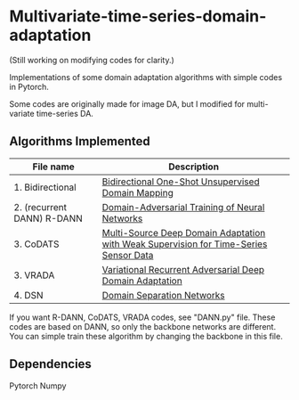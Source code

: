 # Multivariate-time-series-domain-adaptation
(Still working on modifying codes for clarity.)

Implementations of some domain adaptation algorithms with simple codes in Pytorch.

Some codes are originally made for image DA, but I modified for multi-variate time-series DA.

## Algorithms Implemented
| File name    | Description                                    |
| ---------- | ---------------------------------------------- |
| 1. Bidirectional | [Bidirectional One-Shot Unsupervised Domain Mapping](https://arxiv.org/abs/1909.01595)|
| 2. (recurrent DANN) R-DANN   | [Domain-Adversarial Training of Neural Networks](https://arxiv.org/abs/1505.07818)|
| 3. CoDATS   | [Multi-Source Deep Domain Adaptation with Weak Supervision for Time-Series Sensor Data](https://arxiv.org/abs/1801.01290) |
| 3. VRADA   | [Variational Recurrent Adversarial Deep Domain Adaptation](https://openreview.net/pdf?id=rk9eAFcxg) |
| 4. DSN   | [Domain Separation Networks](https://arxiv.org/abs/1801.01290) |

If you want R-DANN, CoDATS, VRADA codes, see "DANN.py" file. These codes are based on DANN, so only the backbone networks are different.
You can simple train these algorithm by changing the backbone in this file.

## Dependencies
Pytorch
Numpy


